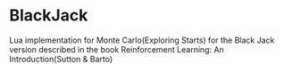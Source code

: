 # BlackJack

Lua implementation for Monte Carlo(Exploring Starts) for the Black Jack version described in the book Reinforcement Learning: An Introduction(Sutton & Barto)
